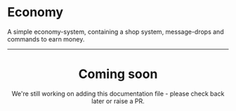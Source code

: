 # Economy

A simple economy-system, containing a shop system, message-drops and commands to earn money.

---
<center><h1>Coming soon</h1></center>
<center>We're still working on adding this documentation file - please check back later or raise a PR.</center>